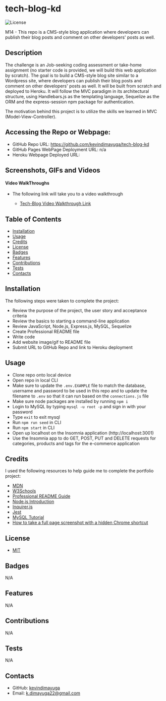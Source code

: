 # tech-blog-kd

![License](https://img.shields.io/badge/license-MIT-blue)

M14 - This repo is a CMS-style blog application where developers can publish their blog posts and comment on other developers' posts as well.

## Description

The challenge is an Job-seeking coding assessment or take-home assignment (no starter code is provided, we will build this web application by scratch). The goal is to build a CMS-style blog site similar to a Wordpress site, where developers can publish their blog posts and comment on other developers' posts as well. It will be built from scratch and deployed to Heroku. It will follow the MVC paradigm in its architectural structure, using Handlebars.js as the templating language, Sequelize as the ORM and the express-session npm package for authentication.

The motivation behind this project is to utilize the skills we learned in MVC (Model-View-Controller).

## Accessing the Repo or Webpage:

- GitHub Repo URL: https://github.com/kevindimayuga/tech-blog-kd
- GitHub Pages WebPage Deployment URL: n/a
- Heroku Webpage Deployed URL:

## Screenshots, GIFs and Videos

#### Video WalkThroughs

- The following link will take you to a video walkthrough

    - [Tech-Blog Video Walkthrough Link]()

## Table of Contents

- [Installation](#installation)
- [Usage](#usage)
- [Credits](#credits)
- [License](#license)
- [Badges](#badges)
- [Features](#features)
- [Contributions](#contributions)
- [Tests](#tests)
- [Contacts](#Contacts)

## Installation

The following steps were taken to complete the project:
- Review the purpose of the project, the user story and acceptance criteria
- Review the basics to starting a command-line application
- Review JavaScript, Node.js, Express.js, MySQL, Sequelize
- Create Professional README file
- Write code
- Add website image/gif to README file
- Submit URL to GitHub Repo and link to Heroku deployment

## Usage

- Clone repo onto local device
- Open repo in local CLI
- Make sure to update the `.env.EXAMPLE` file to match the database, username and password to be used in this repo and to update the filename to `.env` so that it can run based on the `connections.js` file
- Make sure node packages are installed by running `npm i`
- Login to MySQL by typing `mysql -u root -p` and sign in with your password
- Type `exit` to exit mysql
- Run `npm run seed` in CLI
- Run `npm start` in CLI
- Open up localhost on the Insomnia application (http://localhost:3001)
- Use the Insomnia app to do GET, POST, PUT and DELETE requests for categories, products and tags for the e-commerce application

## Credits

I used the following resources to help guide me to complete the portfolio project:

- [MDN](https://developer.mozilla.org/en-US/)
- [W3Schools](https://www.w3schools.com/)
- [Professional README Guide](https://coding-boot-camp.github.io/full-stack/github/professional-readme-guide)
- [Node.js Introduction](https://www.w3schools.com/nodejs/nodejs_intro.asp)
- [Inquirer.js](https://www.npmjs.com/package/inquirer/v/8.2.4)
- [Jest](https://www.npmjs.com/package/jest)
- [MySQL Tutorial](https://www.w3schools.com/MySQL/default.asp)
- [How to take a full page screenshot with a hidden Chrome shortcut](https://zapier.com/blog/full-page-screenshots-in-chrome/)

## License

- [MIT](https://opensource.org/license/mit/)

## Badges

N/A

## Features

N/A

## Contributions

N/A

## Tests

N/A

## Contacts

- GitHub: [kevindimayuga](https://github.com/kevindimayuga)
- Email: k.dimayuga22@gmail.com

